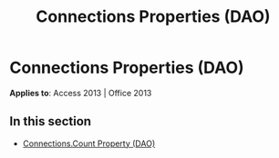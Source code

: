 ﻿---
title: Connections Properties (DAO)
TOCTitle: Properties
ms:assetid: 6307670c-a363-46e2-9bad-507ae6838d03
ms:mtpsurl: https://msdn.microsoft.com/en-us/library/Dn142231(v=office.15)
ms:contentKeyID: 52072709
ms.date: 09/18/2015
mtps_version: v=office.15
---

# Connections Properties (DAO)


**Applies to**: Access 2013 | Office 2013

## In this section

  - [Connections.Count Property (DAO)](connections-count-property-dao.md)


